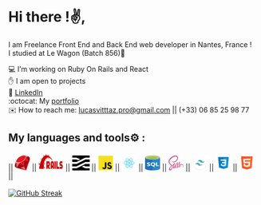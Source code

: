 # Hi there !✌️,
I am Freelance Front End and Back End web developer in Nantes, France ! <br>
I studied at Le Wagon (Batch 856)🚋

💻 I’m working on Ruby On Rails and React<br>
✋ I am open to projects<br>
👤 [LinkedIn](https://www.linkedin.com/in/lucas-vittaz)<br>
:octocat: My [portfolio](https://www.lucasvittaz.com)<br>
✉️ How to reach me: lucasvitttaz.pro@gmail.com || (+33) 06 85 25 98 77<br>

## My languages and tools⚙️ :
|| <img src="https://github.com/Lucas-vittaz/Lucas-Vittaz/blob/main/img/ruby.png" alt="ruby" height="30" width="30"/> || <img src="https://github.com/Lucas-vittaz/Lucas-Vittaz/blob/main/img/rails.png" alt="ROR" height="35" width="50"/> || <img src="https://github.com/Lucas-vittaz/Lucas-Vittaz/blob/main/img/stimulus.png" alt="Stimulus" height="30" width="35"/> || <img src="https://github.com/Lucas-vittaz/Lucas-Vittaz/blob/main/img/js-icon.png" alt="Javascript" height="30" width="30"/> || <img src="https://github.com/Lucas-vittaz/Lucas-Vittaz/blob/main/img/react.png" alt="ReactJS" height="30" width="30"/> || <img src="https://github.com/Lucas-vittaz/Lucas-Vittaz/blob/main/img/sql(1).png" alt="SQL" height="30" width="30"/> || <img src="https://github.com/Lucas-vittaz/Lucas-Vittaz/blob/main/img/sass.png" alt="SCSS" height="30" width="30"/> || <img src="https://github.com/Lucas-vittaz/Lucas-Vittaz/blob/main/img/tailwind.png" alt="TAILWIND CSS" height="30" width="30"/> || <img src="https://github.com/Lucas-vittaz/Lucas-Vittaz/blob/main/img/css.png" alt="CSS" height="30" width="30"/> || <img src="https://github.com/Lucas-vittaz/Lucas-Vittaz/blob/main/img/html.png" alt="HTML" height="30" width="30"/> ||
<br>
<br>
[![GitHub Streak](http://github-readme-streak-stats.herokuapp.com?user=lucas-vittaz&theme=elegant)](https://git.io/streak-stats)
